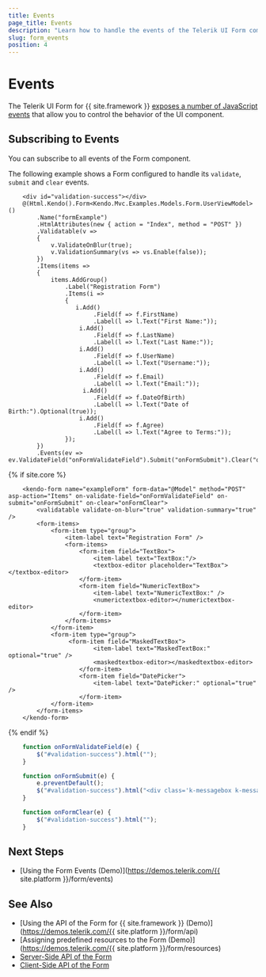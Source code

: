 ```yaml
---
title: Events
page_title: Events
description: "Learn how to handle the events of the Telerik UI Form component for {{ site.framework }}."
slug: form_events
position: 4
---
```


# Events

The Telerik UI Form for {{ site.framework }} [exposes a number of JavaScript events](/api/kendo.mvc.ui.fluent/formeventbuilder) that allow you to control the behavior of the UI component.

## Subscribing to Events

You can subscribe to all events of the Form component.

The following example shows a Form configured to handle its `validate`, `submit` and `clear` events.
```HtmlHelper
    <div id="validation-success"></div>
    @(Html.Kendo().Form<Kendo.Mvc.Examples.Models.Form.UserViewModel>()
        .Name("formExample")
        .HtmlAttributes(new { action = "Index", method = "POST" })
        .Validatable(v =>
        {
            v.ValidateOnBlur(true);
            v.ValidationSummary(vs => vs.Enable(false));
        })
        .Items(items =>
        {
            items.AddGroup()
                .Label("Registration Form")
                .Items(i =>
                {
                   i.Add()
                        .Field(f => f.FirstName)
                        .Label(l => l.Text("First Name:"));
                    i.Add()
                        .Field(f => f.LastName)
                        .Label(l => l.Text("Last Name:"));
                    i.Add()
                        .Field(f => f.UserName)
                        .Label(l => l.Text("Username:"));
                    i.Add()
                        .Field(f => f.Email)
                        .Label(l => l.Text("Email:"));
                     i.Add()
                        .Field(f => f.DateOfBirth)
                        .Label(l => l.Text("Date of Birth:").Optional(true));
                    i.Add()
                        .Field(f => f.Agree)
                        .Label(l => l.Text("Agree to Terms:"));
                });
        })
        .Events(ev => ev.ValidateField("onFormValidateField").Submit("onFormSubmit").Clear("onFormClear"))
```
{% if site.core %}
```TagHelper
    <kendo-form name="exampleForm" form-data="@Model" method="POST" asp-action="Items" on-validate-field="onFormValidateField" on-submit="onFormSubmit" on-clear="onFormClear">
        <validatable validate-on-blur="true" validation-summary="true" />
        <form-items>
            <form-item type="group">
                <item-label text="Registration Form" />
                <form-items>
                    <form-item field="TextBox">
                        <item-label text="TextBox:"/>
                        <textbox-editor placeholder="TextBox"></textbox-editor>
                    </form-item>
                    <form-item field="NumericTextBox">
                        <item-label text="NumericTextBox:" />
                        <numerictextbox-editor></numerictextbox-editor>
                    </form-item>  
                </form-items>
            </form-item>
            <form-item type="group">
                 <form-item field="MaskedTextBox">
                        <item-label text="MaskedTextBox:" optional="true" />
                        <maskedtextbox-editor></maskedtextbox-editor>
                    </form-item>
                    <form-item field="DatePicker">
                        <item-label text="DatePicker:" optional="true" />
                    </form-item>
            </form-item>
        </form-items>
    </kendo-form>
```
{% endif %}
```JavaScript
    function onFormValidateField(e) {
        $("#validation-success").html("");
    }

    function onFormSubmit(e) {
        e.preventDefault();
        $("#validation-success").html("<div class='k-messagebox k-messagebox-success'>Form data is valid!</div>");
    }

    function onFormClear(e) {
        $("#validation-success").html("");
    }
```


## Next Steps

* [Using the Form Events (Demo)](https://demos.telerik.com/{{ site.platform }}/form/events)

## See Also

* [Using the API of the Form for {{ site.framework }} (Demo)](https://demos.telerik.com/{{ site.platform }}/form/api)
* [Assigning predefined resources to the Form (Demo)](https://demos.telerik.com/{{ site.platform }}/form/resources)
* [Server-Side API of the Form](/api/form)
* [Client-Side API of the Form](https://docs.telerik.com/kendo-ui/api/javascript/ui/form)